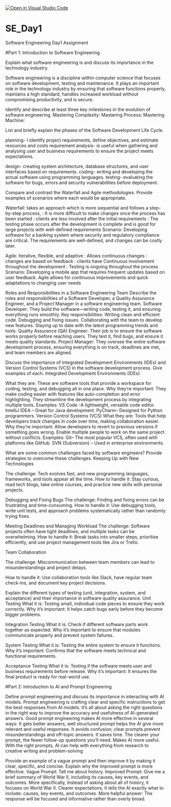 [![Open in Visual Studio Code](https://classroom.github.com/assets/open-in-vscode-2e0aaae1b6195c2367325f4f02e2d04e9abb55f0b24a779b69b11b9e10269abc.svg)](https://classroom.github.com/online_ide?assignment_repo_id=18369549&assignment_repo_type=AssignmentRepo)
# SE_Day1
Software Engineering Day1 Assignment

#Part 1: Introduction to Software Engineering

Explain what software engineering is and discuss its importance in the technology industry.

Software engineering is a discipline within computer science that focuses on software development, testing and maintenance.
It plays an important role in the technology industry by ensuring that software functions properly, maintains a high standard, handles increased workload without compromising productivity, and is secure. 


Identify and describe at least three key milestones in the evolution of software engineering.
Mastering Complexity: 
Mastering Process:
Mastering Machine:


List and briefly explain the phases of the Software Development Life Cycle.

planning- I identify project requirements, define objectives, and estimate resources and costs
requirement analysis- is useful when gathering and analysing user and business requirements to ensure the project meets expectations.

design- creating system architecture, database structures, and user interfaces based on requirements.
coding- writing and developing the actual software using programming languages.
testing- evaluating the software for bugs, errors and security vulnerabilities before deployment.


Compare and contrast the Waterfall and Agile methodologies. Provide examples of scenarios where each would be appropriate.

Waterfall: takes an approach which is more sequential and follows a step-by-step process, 
          : It is more difficult to make changes once the process has been started
          : clients are less involved after the initial requirements
          : The testing phase occurs after the development is complete and is good for large projects with well-defined requirements
Scenario: Developing software for a banking system where security and regulatory compliance are critical. The requirements are well-defined, and changes can be costly later.

Agile: Iterative, flexible, and adaptive
     : Allows continuous changes
     : changes are based on feedback 
     : clients have Continuous involvement throughout the development
     : Testing is ongoing throughout the process
Scenario: Developing a mobile app that requires frequent updates based on user feedback. Agile allows for continuous improvements and quick adaptations to changing user needs

Roles and Responsibilities in a Software Engineering Team
Describe the roles and responsibilities of a Software Developer, a Quality Assurance Engineer, and a Project Manager in a software engineering team.
Software Developer: They build the software—writing code, testing it, and ensuring everything runs smoothly. 
 Key responsibilities: Writing clean and efficient code.  Debugging and fixing issues. Collaborating with the team to develop new features. Staying up to date with the latest programming trends and tools. 
Quality Assurance (QA) Engineer: Their job is to ensure the software works properly before reaching users. They test it, find bugs, and ensure it meets quality standards. 
Project Manager: They oversee the entire software development process, ensuring everything is on track, deadlines are met, and team members are aligned.

Discuss the importance of Integrated Development Environments (IDEs) and Version Control Systems (VCS) in the software development process. Give examples of each.
Integrated Development Environments (IDEs)

What they are: These are software tools that provide a workspace for coding, testing, and debugging all in one place. 
 Why they’re important: 
They make coding easier with features like auto-completion and error highlighting. 
They streamline the development process by integrating multiple tools. 
  Examples: 
VS Code -A lightweight, versatile code editor.
IntelliJ IDEA – Great for Java development. 
PyCharm– Designed for Python programmers. 
Version Control Systems (VCS) 
What they are: Tools that help developers track changes in code over time, making collaboration easier. 
Why they’re important: 
Allow developers to revert to previous versions if something goes wrong. Enable multiple people to work on the same project without conflicts. 
Examples:
Git– The most popular VCS, often used with platforms like GitHub. 
SVN (Subversion) – Used in enterprise environments.

What are some common challenges faced by software engineers? Provide strategies to overcome these challenges.
Keeping Up with New Technologies

The challenge: Tech evolves fast, and new programming languages, frameworks, and tools appear all the time. 
How to handle it: Stay curious, read tech blogs, take online courses, and practice new skills with personal projects. 

Debugging and Fixing Bugs
The challenge: Finding and fixing errors can be frustrating and time-consuming. 
How to handle it: Use debugging tools, write unit tests, and approach problems systematically rather than randomly trying fixes. 

Meeting Deadlines and Managing Workload
The challenge: Software projects often have tight deadlines, and multiple tasks can be overwhelming. 
How to handle it:  Break tasks into smaller steps, prioritise efficiently, and use project management tools like Jira or Trello. 

 

Team Collaboration

 The challenge: Miscommunication between team members can lead to misunderstandings and project delays. 

   How to handle it: Use collaboration tools like Slack, have regular team check-ins, and document key project decisions. 

Explain the different types of testing (unit, integration, system, and acceptance) and their importance in software quality assurance.
Unit Testing
What it is: Testing small, individual code pieces to ensure they work correctly. 
Why it’s important: It helps catch bugs early before they become bigger problems. 

Integration Testing 
What it is: Check if different software parts work together as expected. 
Why it’s important to ensure that modules communicate properly and prevent system failures. 
 
System Testing 
What it is: Testing the entire system to ensure it functions. 
Why it’s important: Confirms that the software meets technical and functional requirements. 

Acceptance Testing 
What it is: Testing if the software meets user and business requirements before release. 
Why it’s important: It ensures the final product is ready for real-world use. 

 

#Part 2: Introduction to AI and Prompt Engineering


Define prompt engineering and discuss its importance in interacting with AI models.
Prompt engineering is crafting clear and specific instructions to get the best responses from AI models. It’s all about asking the right questions in the right way to improve the accuracy and usefulness of AI-generated answers.
Good prompt engineering makes AI more effective in several ways:  It gets better answers, well structured prompt helps the AI give more relevant and useful responses. 
It avoids confusion; clear prompts prevent misunderstandings and off-topic answers. It saves time. The clearer your prompt, the fewer follow-up questions you’ll need.  Makes AI more useful. With the right prompts, AI can help with everything from research to creative writing and problem-solving


Provide an example of a vague prompt and then improve it by making it clear, specific, and concise. Explain why the improved prompt is more effective.
Vague Prompt: Tell me about history.
Improved Prompt: Give me a brief summary of World War II, including its causes, key events, and outcomes.
More specifically, Instead of asking about all of history, it focuses on World War II.  Clearer expectations, It tells the AI exactly what to include: causes, key events, and outcomes. More helpful answer: The response will be focused and informative rather than overly broad.
